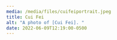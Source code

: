 ```yaml
---
media: /media/files/cuifeiportrait.jpeg
title: Cui Fei
alt: "A photo of [Cui Fei]. "
date: 2022-06-09T12:19:00-0500
---
```

